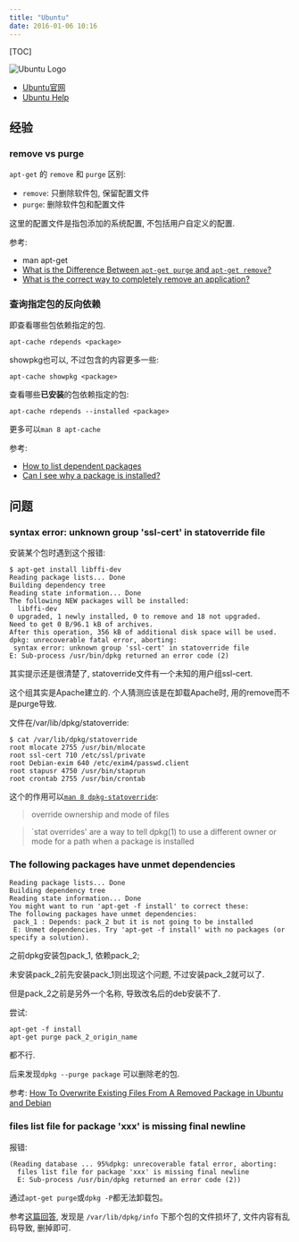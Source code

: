 ```yaml
---
title: "Ubuntu"
date: 2016-01-06 10:16
---
```


[TOC]

![Ubuntu Logo](http://design.ubuntu.com/wp-content/uploads/ubuntu-orange.gif)

* [Ubuntu官网](http://www.ubuntu.com/server)
* [Ubuntu Help](https://help.ubuntu.com/)

## 经验 ##

### remove vs purge ###

`apt-get` 的 `remove` 和 `purge` 区别:

* `remove`: 只删除软件包, 保留配置文件
* `purge`: 删除软件包和配置文件

这里的配置文件是指包添加的系统配置, 不包括用户自定义的配置.

参考:

* man apt-get
* [What is the Difference Between `apt-get purge` and `apt-get remove`?](http://askubuntu.com/questions/231562/what-is-the-difference-between-apt-get-purge-and-apt-get-remove)
* [What is the correct way to completely remove an application?](http://askubuntu.com/questions/187888/what-is-the-correct-way-to-completely-remove-an-application)

### 查询指定包的反向依赖 ###

即查看哪些包依赖指定的包.

    apt-cache rdepends <package>

showpkg也可以, 不过包含的内容更多一些:

    apt-cache showpkg <package>

查看哪些**已安装**的包依赖指定的包:

    apt-cache rdepends --installed <package>

更多可以`man 8 apt-cache`

参考:

* [How to list dependent packages](http://askubuntu.com/questions/128524/how-to-list-dependent-packages-reverse-dependencies)
* [Can I see why a package is installed?](http://askubuntu.com/questions/5636/can-i-see-why-a-package-is-installed)


## 问题 ##

### syntax error: unknown group 'ssl-cert' in statoverride file ###

安装某个包时遇到这个报错:

    $ apt-get install libffi-dev
    Reading package lists... Done
    Building dependency tree
    Reading state information... Done
    The following NEW packages will be installed:
      libffi-dev
    0 upgraded, 1 newly installed, 0 to remove and 18 not upgraded.
    Need to get 0 B/96.1 kB of archives.
    After this operation, 356 kB of additional disk space will be used.
    dpkg: unrecoverable fatal error, aborting:
     syntax error: unknown group 'ssl-cert' in statoverride file
    E: Sub-process /usr/bin/dpkg returned an error code (2)

其实提示还是很清楚了, statoverride文件有一个未知的用户组ssl-cert.

这个组其实是Apache建立的. 个人猜测应该是在卸载Apache时, 用的remove而不是purge导致.

文件在/var/lib/dpkg/statoverride:

    $ cat /var/lib/dpkg/statoverride
    root mlocate 2755 /usr/bin/mlocate
    root ssl-cert 710 /etc/ssl/private
    root Debian-exim 640 /etc/exim4/passwd.client
    root stapusr 4750 /usr/bin/staprun
    root crontab 2755 /usr/bin/crontab

这个的作用可以[`man 8 dpkg-statoverride`](http://manpages.ubuntu.com/manpages/trusty/man8/dpkg-statoverride.8.html):

> override ownership and mode of files

> `stat overrides' are a way to tell dpkg(1) to use a different owner or mode for a path when a package is installed

### The following packages have unmet dependencies ###

	Reading package lists... Done
	Building dependency tree
	Reading state information... Done
	You might want to run 'apt-get -f install' to correct these:
	The following packages have unmet dependencies:
	 pack_1 : Depends: pack_2 but it is not going to be installed
	 E: Unmet dependencies. Try 'apt-get -f install' with no packages (or specify a solution).

之前dpkg安装包pack_1, 依赖pack_2;

未安装pack_2前先安装pack_1则出现这个问题, 不过安装pack_2就可以了.

但是pack_2之前是另外一个名称, 导致改名后的deb安装不了.

尝试:

	apt-get -f install
	apt-get purge pack_2_origin_name

都不行.

后来发现`dpkg --purge package` 可以删除老的包.

参考: [How To Overwrite Existing Files From A Removed Package in Ubuntu and Debian](http://linuxg.net/how-to-overwrite-existing-files-from-another-package-in-ubuntu-and-debian/)

### files list file for package 'xxx' is missing final newline ###

报错:

	(Reading database ... 95%dpkg: unrecoverable fatal error, aborting:
	  files list file for package 'xxx' is missing final newline
	  E: Sub-process /usr/bin/dpkg returned an error code (2))

通过`apt-get purge`或`dpkg -P`都无法卸载包。

参考[这篇回答](http://askubuntu.com/a/350508/434496), 发现是 `/var/lib/dpkg/info` 下那个包的文件损坏了, 文件内容有乱码导致, 删掉即可.
